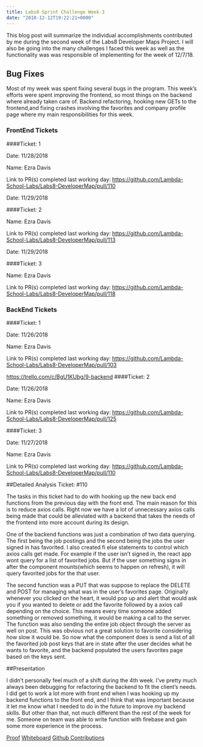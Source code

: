 ```yaml
---
title: Labs8 Sprint Challenge Week-3
date: "2018-12-12T19:22:21+0000"
---
```


This blog post will summarize the individual accomplishments contributed by me during the second week of the Labs8 Developer Maps Project. I will also be going into the many challenges I faced this week as well as the functionality was was responsible of implementing for the week of 12/7/18.

## Bug Fixes

Most of my week was spent fixing several bugs in the program. This week’s efforts were spent improving the frontend, so most things on the backend where already taken care of. Backend refactoring, hooking new GETs to the frontend,and fixing crashes involving the favorites and company profile page where my main responsibilities for this week.


### FrontEnd Tickets

####Ticket: 1

Date: 11/28/2018

Name: Ezra Davis

Link to PR(s) completed last working day:
https://github.com/Lambda-School-Labs/Labs8-DeveloperMap/pull/110

Date: 11/29/2018

####Ticket: 2

Name: Ezra Davis

Link to PR(s) completed last working day:
https://github.com/Lambda-School-Labs/Labs8-DeveloperMap/pull/113

Date: 11/29/2018

####Ticket: 3

Name: Ezra Davis

Link to PR(s) completed last working day:
https://github.com/Lambda-School-Labs/Labs8-DeveloperMap/pull/118

### BackEnd Tickets

####Ticket: 1

Date: 11/26/2018

Name: Ezra Davis

Link to PR(s) completed last working day: https://github.com/Lambda-School-Labs/Labs8-DeveloperMap/pull/103

https://trello.com/c/BgU1KUbg/9-backend
####Ticket: 2

Date: 11/26/2018

Name: Ezra Davis

Link to PR(s) completed last working day:
https://github.com/Lambda-School-Labs/Labs8-DeveloperMap/pull/125


####Ticket: 3

Date: 11/27/2018

Name: Ezra Davis

Link to PR(s) completed last working day:
https://github.com/Lambda-School-Labs/Labs8-DeveloperMap/pull/110




##Detailed Analysis Ticket: #110

The tasks in this ticket had to do with hooking up the new back end functions from the previous day with the front end. The main reason for this is to reduce axios calls. Right now we have a lot of unnecessary axios calls being made that could be alleviated with a backend that takes the needs of the frontend into more account during its design. 

One of the backend functions was just a combination of two data querying. The first being the job postings and the second being the jobs the user signed in has favorited. I also created fi else statements to control which axios calls get made. For example if the user isn’t signed in, the react app wont query for a list of favorited jobs. But if the user something signs in after the component mounts(which seems to happen on refresh), it will query favorited jobs for the that user. 

The second function was a PUT that was suppose to replace the DELETE and POST for managing what was in the user’s favorites page. Originally whenever you clicked on the heart, it would pop up and alert that would ask you if you wanted to delete or add the favorite followed by a axios call depending on the choice. This means every time someone added something or removed something, it would be making a call to the server. The function was also sending the entire job object through the server as well on post. This was obvious not a great solution to favorite considering how slow it would be. So now what the component does is send a list of all the favorited job post keys that are in state after the user decides what he wants to favorite, and the backend populated the users favorites page based on the keys sent. 

##Presentation

I didn’t personally feel much of a shift during the 4th week. I’ve pretty much always been debugging for refactoring the backend to fit the client’s needs. I did get to work a lot more with front end when I was hooking up my backend functions to the front end, and I think that was important because it let me know what I needed to do in the future to improve my backend skills. But other than that, not much different than the rest of the week for me. Someone on team was able to write function with firebase and gain some more experience in the process.

[Proof](https://docs.google.com/document/d/1ZCGal4wJqT8iXlERnLJ_JnME_vf0X2kmlaEnTM1Eakg/edit)
[Whiteboard]()
[Github Contributions](https://github.com/Lambda-School-Labs/Labs8-DeveloperMap/graphs/contributors)


